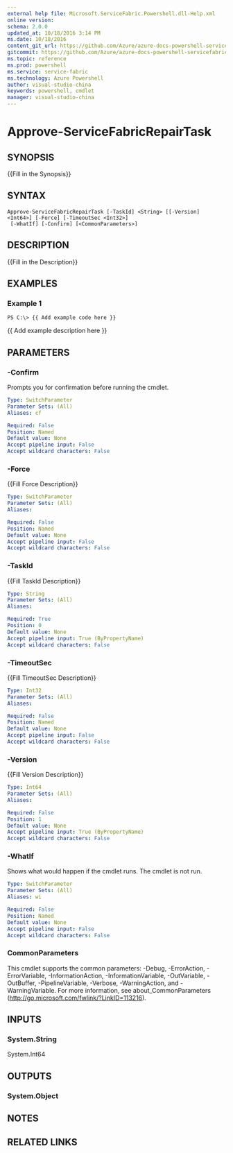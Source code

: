 ```yaml
---
external help file: Microsoft.ServiceFabric.Powershell.dll-Help.xml
online version: 
schema: 2.0.0
updated_at: 10/18/2016 3:14 PM
ms.date: 10/18/2016
content_git_url: https://github.com/Azure/azure-docs-powershell-servicefabric/blob/master/Service-Fabric-cmdlets/ServiceFabric/v3.1/Approve-ServiceFabricRepairTask.md
gitcommit: https://github.com/Azure/azure-docs-powershell-servicefabric/blob/93811e1b392b99b3b32acb51bf4afbefcc6a139c/Service-Fabric-cmdlets/ServiceFabric/v3.1/Approve-ServiceFabricRepairTask.md
ms.topic: reference
ms.prod: powershell
ms.service: service-fabric
ms.technology: Azure Powershell
author: visual-studio-china
keywords: powershell, cmdlet
manager: visual-studio-china
---
```


# Approve-ServiceFabricRepairTask

## SYNOPSIS
{{Fill in the Synopsis}}

## SYNTAX

```
Approve-ServiceFabricRepairTask [-TaskId] <String> [[-Version] <Int64>] [-Force] [-TimeoutSec <Int32>]
 [-WhatIf] [-Confirm] [<CommonParameters>]
```

## DESCRIPTION
{{Fill in the Description}}

## EXAMPLES

### Example 1
```
PS C:\> {{ Add example code here }}
```

{{ Add example description here }}

## PARAMETERS

### -Confirm
Prompts you for confirmation before running the cmdlet.

```yaml
Type: SwitchParameter
Parameter Sets: (All)
Aliases: cf

Required: False
Position: Named
Default value: None
Accept pipeline input: False
Accept wildcard characters: False
```

### -Force
{{Fill Force Description}}

```yaml
Type: SwitchParameter
Parameter Sets: (All)
Aliases: 

Required: False
Position: Named
Default value: None
Accept pipeline input: False
Accept wildcard characters: False
```

### -TaskId
{{Fill TaskId Description}}

```yaml
Type: String
Parameter Sets: (All)
Aliases: 

Required: True
Position: 0
Default value: None
Accept pipeline input: True (ByPropertyName)
Accept wildcard characters: False
```

### -TimeoutSec
{{Fill TimeoutSec Description}}

```yaml
Type: Int32
Parameter Sets: (All)
Aliases: 

Required: False
Position: Named
Default value: None
Accept pipeline input: False
Accept wildcard characters: False
```

### -Version
{{Fill Version Description}}

```yaml
Type: Int64
Parameter Sets: (All)
Aliases: 

Required: False
Position: 1
Default value: None
Accept pipeline input: True (ByPropertyName)
Accept wildcard characters: False
```

### -WhatIf
Shows what would happen if the cmdlet runs.
The cmdlet is not run.

```yaml
Type: SwitchParameter
Parameter Sets: (All)
Aliases: wi

Required: False
Position: Named
Default value: None
Accept pipeline input: False
Accept wildcard characters: False
```

### CommonParameters
This cmdlet supports the common parameters: -Debug, -ErrorAction, -ErrorVariable, -InformationAction, -InformationVariable, -OutVariable, -OutBuffer, -PipelineVariable, -Verbose, -WarningAction, and -WarningVariable. For more information, see about_CommonParameters (http://go.microsoft.com/fwlink/?LinkID=113216).

## INPUTS

### System.String
System.Int64

## OUTPUTS

### System.Object

## NOTES

## RELATED LINKS

